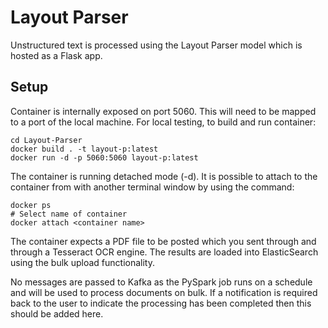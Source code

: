 # Layout Parser
Unstructured text is processed using the Layout Parser model which is hosted as a Flask app. 

## Setup
Container is internally exposed on port 5060. This will need to be mapped to a port of the local machine. 
For local testing, to build and run container:

```shell
cd Layout-Parser
docker build . -t layout-p:latest
docker run -d -p 5060:5060 layout-p:latest
```

The container is running detached mode (-d). It is possible to attach to the container from with another 
terminal window by using the command:
```shell
docker ps
# Select name of container
docker attach <container name>
```

The container expects a PDF file to be posted which you sent through and through a Tesseract OCR engine. The results are 
loaded into ElasticSearch using the bulk upload functionality.

No messages are passed to Kafka as the PySpark job runs on a schedule and will be used to process documents on bulk. 
If a notification is required back to the user to indicate the processing has been completed then this should be added 
here.